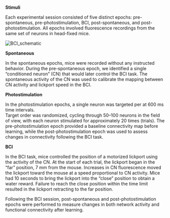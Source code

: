 **Stimuli**

Each experimental session consisted of five distinct epochs: pre-spontaneous, pre-photostimulation, 
BCI, post-spontaneous, and post-photostimulation. All epochs involved fluorescence recordings from 
the same set of neurons in head-fixed mice. 

![BCI_schematic](/resources/BCI_schematic.png)

**Spontaneous** 

In the spontaneous epochs, mice were recorded without any instructed behavior. 
During the pre-spontaneous epoch, we identified a single “conditioned neuron” (CN) 
that would later control the BCI task. The spontaneous activity of the CN was used to calibrate 
the mapping between CN activity and lickport speed in the BCI. 

**Photostimulation**

In the photostimulation epochs, a single neuron was targeted per at 600 ms time intervals.  
Target order was randomized, cycling through 50–100 neurons in the field of view, with each neuron 
stimulated for approximately 20 times (trials). The pre-photostimulation epoch provided a
baseline connectivity map before learning, while the post-photostimulation epoch was used to assess 
changes in connectivity following the BCI task. 

**BCI**

In the BCI task, mice controlled the position of a motorized lickport using the activity of the CN. 
At the start of each trial, the lickport began in the “far” position, 7 mm from the mouse. 
Increases in CN fluorescence moved the lickport toward the mouse at a speed proportional to CN activity.
Mice had 10 seconds to bring the lickport into the “close” position to obtain a water reward. 
Failure to reach the close position within the time limit resulted in the lickport retracting 
to the far position. 

Following the BCI session, post-spontaneous and post-photostimulation epochs were performed
 to measure changes in both network activity and functional connectivity after learning. 

